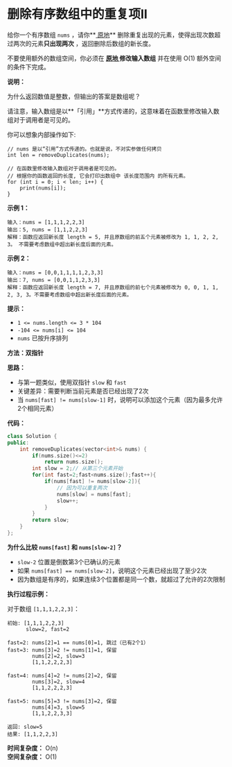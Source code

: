 # 删除有序数组中的重复项II

给你一个有序数组 `nums` ，请你**[ 原地](http://baike.baidu.com/item/原地算法)** 删除重复出现的元素，使得出现次数超过两次的元素**只出现两次** ，返回删除后数组的新长度。

不要使用额外的数组空间，你必须在 **[原地 ](https://baike.baidu.com/item/原地算法)修改输入数组** 并在使用 O(1) 额外空间的条件下完成。

 

**说明：**

为什么返回数值是整数，但输出的答案是数组呢？

请注意，输入数组是以**「引用」**方式传递的，这意味着在函数里修改输入数组对于调用者是可见的。

你可以想象内部操作如下:

```
// nums 是以“引用”方式传递的。也就是说，不对实参做任何拷贝
int len = removeDuplicates(nums);

// 在函数里修改输入数组对于调用者是可见的。
// 根据你的函数返回的长度, 它会打印出数组中 该长度范围内 的所有元素。
for (int i = 0; i < len; i++) {
    print(nums[i]);
}
```

 

**示例 1：**

```
输入：nums = [1,1,1,2,2,3]
输出：5, nums = [1,1,2,2,3]
解释：函数应返回新长度 length = 5, 并且原数组的前五个元素被修改为 1, 1, 2, 2, 3。 不需要考虑数组中超出新长度后面的元素。
```

**示例 2：**

```
输入：nums = [0,0,1,1,1,1,2,3,3]
输出：7, nums = [0,0,1,1,2,3,3]
解释：函数应返回新长度 length = 7, 并且原数组的前七个元素被修改为 0, 0, 1, 1, 2, 3, 3。不需要考虑数组中超出新长度后面的元素。
```

 

**提示：**

- `1 <= nums.length <= 3 * 104`
- `-104 <= nums[i] <= 104`
- `nums` 已按升序排列



**方法：双指针**

**思路：**
- 与第一题类似，使用双指针 `slow` 和 `fast`
- 关键差异：需要判断当前元素是否已经出现了2次
- 当 `nums[fast] != nums[slow-1]` 时，说明可以添加这个元素（因为最多允许2个相同元素）

**代码：**

```cpp
class Solution {
public:
    int removeDuplicates(vector<int>& nums) {
        if(nums.size()<=2)
            return nums.size();
        int slow = 2;// 从第三个元素开始
        for(int fast=2;fast<nums.size();fast++){
            if(nums[fast] != nums[slow-2]){
                // 因为可以重复两次
                nums[slow] = nums[fast];
                slow++;
            }
        }
        return slow;
    }
};
```

**为什么比较 `nums[fast]` 和 `nums[slow-2]`？**

- `slow-2` 位置是倒数第3个已确认的元素
- 如果 `nums[fast] == nums[slow-2]`，说明这个元素已经出现了至少2次
- 因为数组是有序的，如果连续3个位置都是同一个数，就超过了允许的2次限制

**执行过程示例：**

对于数组 `[1,1,1,2,2,3]`：

```
初始: [1,1,1,2,2,3]
      slow=2, fast=2

fast=2: nums[2]=1 == nums[0]=1, 跳过（已有2个1）
fast=3: nums[3]=2 != nums[1]=1, 保留
        nums[2]=2, slow=3
        [1,1,2,2,2,3]

fast=4: nums[4]=2 != nums[2]=2, 保留  
        nums[3]=2, slow=4
        [1,1,2,2,2,3]

fast=5: nums[5]=3 != nums[3]=2, 保留
        nums[4]=3, slow=5
        [1,1,2,2,3,3]

返回: slow=5
结果: [1,1,2,2,3]
```

**时间复杂度：** O(n)  
**空间复杂度：** O(1)